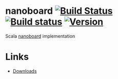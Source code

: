 # nanoboard [![Build Status](https://travis-ci.org/Karasiq/nanoboard.svg?branch=master)](https://travis-ci.org/Karasiq/nanoboard) [![Build status](https://ci.appveyor.com/api/projects/status/05l8dnixhn375kjm?svg=true)](https://ci.appveyor.com/project/Karasiq/nanoboard) [![Version](http://img.shields.io/badge/version-1.0.5-blue.svg?style=flat)](https://github.com/Karasiq/nanoboard/releases)
Scala [nanoboard](https://github.com/nanoboard/nanoboard) implementation

# Links
* [Downloads](https://github.com/Karasiq/nanoboard/releases)